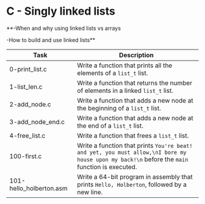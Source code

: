 # C - Singly linked lists


**-When and why using linked lists vs arrays  

-How to build and use linked lists**  

| Task | Description |
|--|--|
| 0-print_list.c | Write a function that prints all the elements of a `list_t` list. |
| 1-list_len.c | Write a function that returns the number of elements in a linked `list_t` list. |
| 2-add_node.c | Write a function that adds a new node at the beginning of a `list_t` list. |
| 3-add_node_end.c | Write a function that adds a new node at the end of a `list_t` list. |
| 4-free_list.c | Write a function that frees a `list_t` list. |
| 100-first.c | Write a function that prints `You're beat! and yet, you must allow,\nI bore my house upon my back!\n` before the `main` function is executed. |
| 101-hello_holberton.asm | Write a 64-bit program in assembly that prints `Hello, Holberton`, followed by a new line. |

